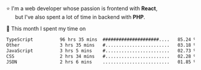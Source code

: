 ⭐ I'm a web developer whose passion is frontend with <b>React</b>,<br/>
&nbsp; &nbsp; &nbsp; but I've also spent a lot of time in backend with <b>PHP</b>.

📅 This month I spent my time on

<!--START_SECTION:waka-->

```txt
TypeScript          96 hrs 35 mins  #####################....   85.24 %
Other               3 hrs 35 mins   #........................   03.18 %
JavaScript          3 hrs 5 mins    #........................   02.73 %
CSS                 2 hrs 34 mins   #........................   02.28 %
JSON                2 hrs 6 mins    .........................   01.85 %
```

<!--END_SECTION:waka-->
